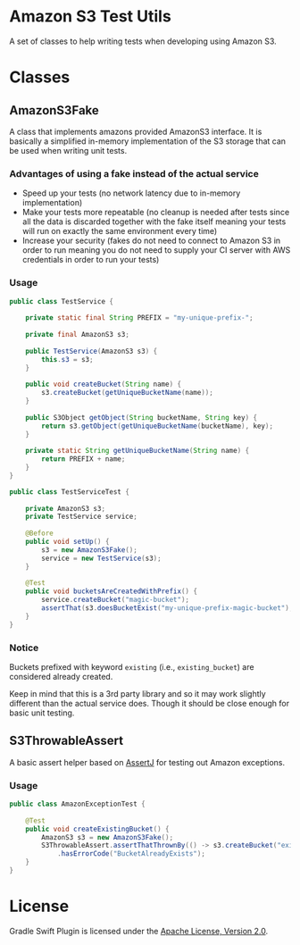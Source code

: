 # Amazon S3 Test Utils

A set of classes to help writing tests when developing using Amazon S3.

# Classes

## AmazonS3Fake

A class that implements amazons provided AmazonS3 interface. It is basically a simplified in-memory implementation of
the S3 storage that can be used when writing unit tests.

### Advantages of using a fake instead of the actual service

* Speed up your tests (no network latency due to in-memory implementation)
* Make your tests more repeatable (no cleanup is needed after tests since all the data is discarded together with the
  fake itself meaning your tests will run on exactly the same environment every time)
* Increase your security (fakes do not need to connect to Amazon S3 in order to run meaning you do not need to supply
  your CI server with AWS credentials in order to run your tests)

### Usage

```java
public class TestService {
    
    private static final String PREFIX = "my-unique-prefix-";
    
    private final AmazonS3 s3;
    
    public TestService(AmazonS3 s3) {
        this.s3 = s3;
    }
    
    public void createBucket(String name) {
        s3.createBucket(getUniqueBucketName(name));
    }
    
    public S3Object getObject(String bucketName, String key) {
        return s3.getObject(getUniqueBucketName(bucketName), key);
    }
    
    private static String getUniqueBucketName(String name) {
        return PREFIX + name;
    }
}
```

```java
public class TestServiceTest {
    
    private AmazonS3 s3;
    private TestService service;
    
    @Before
    public void setUp() {
        s3 = new AmazonS3Fake();
        service = new TestService(s3);
    }
    
    @Test
    public void bucketsAreCreatedWithPrefix() {
        service.createBucket("magic-bucket");
        assertThat(s3.doesBucketExist("my-unique-prefix-magic-bucket"), is(true));
    }
}
```

### Notice

Buckets prefixed with keyword `existing` (i.e., `existing_bucket`) are considered already created.
 
Keep in mind that this is a 3rd party library and so it may work slightly different than the actual service does. Though
it should be close enough for basic unit testing.

## S3ThrowableAssert

A basic assert helper based on [AssertJ](http://assertj.org) for testing out Amazon exceptions.

### Usage

```java
public class AmazonExceptionTest {
    
    @Test
    public void createExistingBucket() {
        AmazonS3 s3 = new AmazonS3Fake();
        S3ThrowableAssert.assertThatThrownBy(() -> s3.createBucket("existing_bucket"))
            .hasErrorCode("BucketAlreadyExists");
    }
}
```

# License

Gradle Swift Plugin is licensed under the [Apache License, Version 2.0](http://www.apache.org/licenses/LICENSE-2.0.html).
